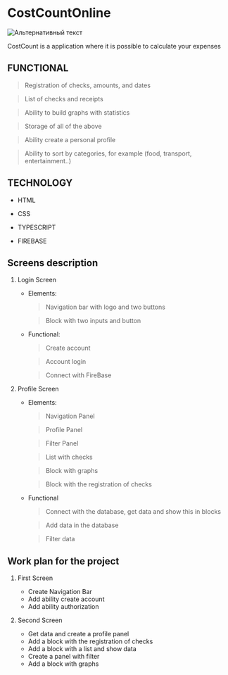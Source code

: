 # CostCountOnline   

![Альтернативный текст](https://encrypted-tbn0.gstatic.com/images?q=tbn%3AANd9GcRkekpJrI9-q3xxTylmJq5HNj2DboVJ4wnW06Vmft1DxB5cxBzT)

CostCount is a application where it is possible to calculate your expenses

## FUNCTIONAL

 >Registration of checks, amounts, and dates
 
 >List of checks and receipts
 
 >Ability to build graphs with statistics
 
 >Storage of all of the above
 
 >Ability create a personal profile
 
 >Ability to sort by categories, for example (food, transport, entertainment..)

## TECHNOLOGY

+ HTML

+ CSS

+ TYPESCRIPT

+ FIREBASE

## Screens description

1. Login Screen
    - Elements:
        > Navigation bar with logo and two buttons
        
        > Block with two inputs and button
    

    - Functional:
        > Create account
        
        > Account login
        
        > Connect with FireBase
        
 2. Profile Screen
    - Elements:
        > Navigation Panel
        
        > Profile Panel
        
        > Filter Panel
        
        > List with checks
        
        > Block with graphs
        
        > Block with the registration of checks
 
        
     - Functional
        > Connect with the database, get data and show this in blocks
        
        > Add data in the database
        
        > Filter data
        
        
 ## Work plan for the project
 1. First Screen
    - Create Navigation Bar 
    - Add ability create account
    - Add ability authorization
    
 2. Second Screen
    - Get data and create a profile panel
    - Add a block with the registration of checks
    - Add a block with a list and show data
    - Create a panel with filter
    - Add a block with graphs


